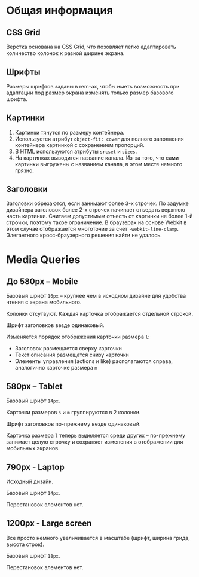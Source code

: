 Общая информация
================

CSS Grid
--------

Верстка основана на CSS Grid, что позовляет легко адаптировать количество колонок к разной ширине экрана.

Шрифты
------

Размеры шрифтов заданы в rem-ах, чтобы иметь возможность при адаптации под размер экрана изменять только размер базового шрифта.

Картинки
--------

1. Картинки тянутся по размеру контейнера.
2. Используется атрибут `object-fit: cover` для полного заполнения контейнера картинкой с сохранением пропорций.
3. В HTML используются атрибуты `srcset` и `sizes`.
4. На картинках выводится название канала. Из-за того, что сами картинки выгружены с названием канала, в этом месте немного грязно.

Заголовки
---------

Заголовки обрезаются, если занимают более 3-х строчек. По задумке дизайнера заголовок более 2-х строчек начинает отъедать верхнюю часть картинки. Считаем допустимым отъесть от картинки не более 1-й строчки, поэтому такое ограничение.
В браузерах на основе Webkit в этом случае отображается многоточие за счет `-webkit-line-clamp`. Элегантного кросс-браузерного решения найти не удалось.

Media Queries
=============

До 580px – Mobile
-----------------

Базовый шрифт `16px` – крупнее чем в исходном дизайне для удобства чтения с экрана мобильного.

Колонки отсутвуют. Каждая карточка отображается отдельной строкой.

Шрифт заголовков везде одинаковый.

Изменяется порядок отображения карточки размера `l`:
* Заголовок размещается сверху карточки
* Текст описания размещатся снизу карточки
* Элементы управления (actions и like) располагаются справа, аналогично карточке размера `m`

580px – Tablet
--------------

Базовый шрифт `14px`.

Карточки размеров `s` и `m` группируются в 2 колонки.

Шрифт заголовков по-прежнему везде одинаковый.

Карточка размера `l` теперь выделяется среди других – по-прежнему занимает целую строчку и сохраняет изменения в отображении для мобильных экранов.

790px - Laptop
--------------

Исходный дизайн.

Базовый шрифт `14px`.

Перестановок элементов нет.

1200px - Large screen
---------------------

Все просто немного увеличивается в масштабе (шрифт, ширина грида, высота строк).

Базовый шрифт `18px`.

Перестановок элементов нет.
